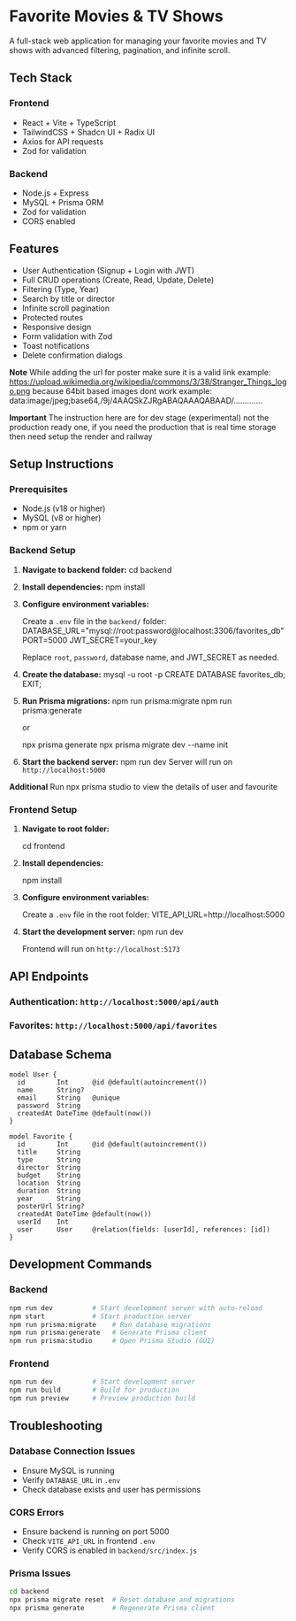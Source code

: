 # Favorite Movies & TV Shows

A full-stack web application for managing your favorite movies and TV shows with advanced filtering, pagination, and infinite scroll.

## Tech Stack

### Frontend
- React + Vite + TypeScript
- TailwindCSS + Shadcn UI + Radix UI
- Axios for API requests
- Zod for validation

### Backend
- Node.js + Express
- MySQL + Prisma ORM
- Zod for validation
- CORS enabled

## Features

- User Authentication (Signup + Login with JWT)  
- Full CRUD operations (Create, Read, Update, Delete)  
- Filtering (Type, Year)  
- Search by title or director  
- Infinite scroll pagination  
- Protected routes  
- Responsive design  
- Form validation with Zod  
- Toast notifications  
- Delete confirmation dialogs

**Note**
While adding the url for poster make sure it is a valid link example:
https://upload.wikimedia.org/wikipedia/commons/3/38/Stranger_Things_logo.png
because 64bit based images dont work example:
data:image/jpeg;base64,/9j/4AAQSkZJRgABAQAAAQABAAD/.............

**Important**
The instruction here are for dev stage (experimental) not the production ready one, if you need the production that is real time storage then need setup the render and railway

## Setup Instructions

### Prerequisites

- Node.js (v18 or higher)
- MySQL (v8 or higher)
- npm or yarn

### Backend Setup

1. **Navigate to backend folder:**
   cd backend

2. **Install dependencies:**
   npm install

3. **Configure environment variables:**
   
   Create a `.env` file in the `backend/` folder:
   DATABASE_URL="mysql://root:password@localhost:3306/favorites_db"
   PORT=5000
   JWT_SECRET=your_key
   
   Replace `root`, `password`, database name, and JWT_SECRET as needed.

4. **Create the database:**
   mysql -u root -p
   CREATE DATABASE favorites_db;
   EXIT;


5. **Run Prisma migrations:**
   npm run prisma:migrate
   npm run prisma:generate

   or

   npx prisma generate
   npx prisma migrate dev --name init

6. **Start the backend server:**
   npm run dev
   Server will run on `http://localhost:5000`

**Additional**
Run npx prisma studio to view the details of user and favourite

### Frontend Setup

1. **Navigate to root folder:**

   cd frontend


2. **Install dependencies:**

   npm install

3. **Configure environment variables:**
   
   Create a `.env` file in the root folder:
   VITE_API_URL=http://localhost:5000

4. **Start the development server:**
   npm run dev
   
   Frontend will run on `http://localhost:5173`

## API Endpoints

### Authentication: `http://localhost:5000/api/auth`

### Favorites: `http://localhost:5000/api/favorites`

## Database Schema

```prisma
model User {
  id        Int      @id @default(autoincrement())
  name      String?
  email     String   @unique
  password  String
  createdAt DateTime @default(now())
}

model Favorite {
  id        Int      @id @default(autoincrement())
  title     String
  type      String
  director  String
  budget    String
  location  String
  duration  String
  year      String
  posterUrl String?
  createdAt DateTime @default(now())
  userId    Int
  user      User     @relation(fields: [userId], references: [id])
}

```

## Development Commands

### Backend
```bash
npm run dev          # Start development server with auto-reload
npm start            # Start production server
npm run prisma:migrate    # Run database migrations
npm run prisma:generate   # Generate Prisma client
npm run prisma:studio     # Open Prisma Studio (GUI)
```

### Frontend
```bash
npm run dev          # Start development server
npm run build        # Build for production
npm run preview      # Preview production build
```

## Troubleshooting

### Database Connection Issues
- Ensure MySQL is running
- Verify `DATABASE_URL` in `.env`
- Check database exists and user has permissions

### CORS Errors
- Ensure backend is running on port 5000
- Check `VITE_API_URL` in frontend `.env`
- Verify CORS is enabled in `backend/src/index.js`

### Prisma Issues
```bash
cd backend
npx prisma migrate reset  # Reset database and migrations
npx prisma generate       # Regenerate Prisma client
```
